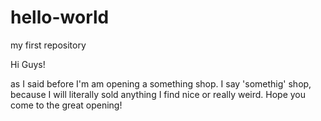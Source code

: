 # hello-world
my first repository

Hi Guys!

as I said before I'm am opening a something shop. I say 'somethig' shop, because I will literally sold anything I find nice or really weird. Hope you come to the great opening!
